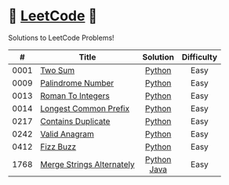 # 🌟 [LeetCode](https://leetcode.com/problemset/) 🌟
Solutions to LeetCode Problems!

| # | Title | Solution | Difficulty |
| - | ----- | -------- | ---------- |
| 0001 | [Two Sum](https://leetcode.com/problems/two-sum/description/) | <div align="center">[Python](https://github.com/chlyn/LeetCode/blob/main/python/0001_Two_Sum.py)</div> | <div align="center">Easy</div> |
| 0009 | [Palindrome Number](https://leetcode.com/problems/palindrome-number/description/) | <div align="center">[Python](https://github.com/chlyn/LeetCode/blob/main/python/0009_Palindrome_Number.py)</div> | <div align="center">Easy</div> |
| 0013 | [Roman To Integers](https://leetcode.com/problems/roman-to-integer/description/) | <div align="center">[Python](https://github.com/chlyn/LeetCode/blob/main/python/0013_Roman_To_Integer.py)</div> | <div align="center">Easy</div> |
| 0014 | [Longest Common Prefix](https://leetcode.com/problems/longest-common-prefix/) | <div align="center">[Python](https://github.com/chlyn/LeetCode/blob/main/python/0014_Longest_Common_Prefix.py)</div> | <div align="center">Easy</div> |
| 0217 | [Contains Duplicate](https://leetcode.com/problems/contains-duplicate/description/) | <div align="center">[Python](https://github.com/chlyn/LeetCode/blob/main/python/0217_Contains_Duplicate.py)</div> | <div align="center">Easy</div> |
| 0242 | [Valid Anagram](https://leetcode.com/problems/valid-anagram/description/) | <div align="center">[Python](https://github.com/chlyn/LeetCode/blob/main/python/0242_Valid_Anagram)</div> | <div align="center">Easy</div> |
| 0412 | [Fizz Buzz](https://leetcode.com/problems/fizz-buzz/) | <div align="center">[Python](https://github.com/chlyn/LeetCode/blob/main/python/0412_Fizz_Buzz.py)</div> | <div align="center">Easy</div> |
| 1768 | [Merge Strings Alternately](https://leetcode.com/problems/merge-strings-alternately/description/) | <div align="center">[Python](https://github.com/chlyn/LeetCode/blob/main/python/1768_Merge_Strings_Alternately.py)</div> <div align="center">[Java](https://github.com/chlyn/LeetCode/blob/main/java/1768_Merge_Strings_Alternately.java)</div> | <div align="center">Easy</div> |

